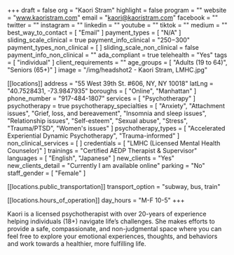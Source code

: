 +++
draft = false
org = "Kaori Stram"
highlight = false
program = ""
website = "www.kaoristram.com"
email = "kaori@kaoristram.com"
facebook = ""
twitter = ""
instagram = ""
linkedin = ""
youtube = ""
tiktok = ""
medium = ""
best_way_to_contact = [ "Email" ]
payment_types = [ "N/A" ]
sliding_scale_clinical = true
payment_info_clinical = "$250-$300"
payment_types_non_clinical = [ ]
sliding_scale_non_clinical = false
payment_info_non_clinical = ""
ada_compliant = true
telehealth = "Yes"
tags = [ "individual" ]
client_requirements = ""
age_groups = [ "Adults (19 to 64)", "Seniors (65+)" ]
image = "/img/headshot2 - Kaori Stram, LMHC.jpg"

[[locations]]
address = "55 West 39th St. #606, NY, NY 10018"
latLng = "40.7528431, -73.9847935"
boroughs = [ "Online", "Manhattan" ]
phone_number = "917-484-1807"
services = [ "Psychotherapy" ]
psychotherapy = true
psychotherapy_specialties = [
  "Anxiety",
  "Attachment issues",
  "Grief, loss, and bereavement",
  "Insomnia and sleep issues",
  "Relationship issues",
  "Self-esteem",
  "Sexual abuse",
  "Stress",
  "Trauma/PTSD",
  "Women's issues"
]
psychotherapy_types = [
  "Accelerated Experiential Dynamic Psychotherapy",
  "Trauma-informed"
]
non_clinical_services = [ ]
credentials = [ "LMHC (Licensed Mental Health Counselor)" ]
trainings = "Certified AEDP Therapist & Supervisor"
languages = [ "English", "Japanese" ]
new_clients = "Yes"
new_clients_detail = "Currently I am available online"
parking = "No"
staff_gender = [ "Female" ]

  [[locations.public_transportation]]
  transport_option = "subway, bus, train"

  [[locations.hours_of_operation]]
  day_hours = "M-F 10-5"
+++

Kaori is a licensed psychotherapist with over 20-years of experience helping individuals (18+) navigate life’s challenges. She makes efforts to provide a safe, compassionate, and non-judgmental space where you can feel free to explore your emotional experiences, thoughts, and behaviors and work towards a healthier, more fulfilling life.
